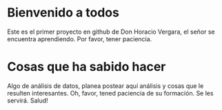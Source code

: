 # Bienvenido a todos
Este es el primer proyecto en github de Don Horacio Vergara, el señor se encuentra aprendiendo. Por favor, tener paciencia.

# Cosas que ha sabido hacer
Algo de análisis de datos, planea postear aquí análisis y cosas que le resulten interesantes. Oh, favor, tened paciencia de su formación. Se les servirá. Salud!
